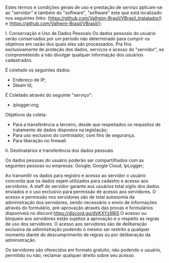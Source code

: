 Estes termos e condições gerais de uso e prestação de serviço aplicam-se ao "servidor" e também do "software", "software" este que está localizado nos seguintes links: (https://github.com/Valheim-Brasil/VBrasil_Instalador/) e (https://github.com/Valheim-Brasil/VBrasil/);

I. Conservação e Uso de Dados Pessoais
Os dados pessoais do usuário serão conservados por um período não determinado para cumprir os objetivos em razão dos quais eles são processados.
Pra fins exclusivamente de proteção dos dados, serviços e acesso do "servidor", se comprometendo a não divulgar qualquer informação dos usuários cadastrados.

É coletado os seguintes dados:
* Endereço de IP;
* Steam Id;

É Coletado através do seguinte "serviço":
* iplogger.org;

Objetivos da coleta:
* Para a transferência a terceiro, desde que respeitados os requisitos de tratamento de dados dispostos na legislação;
* Para uso exclusivo do controlador, com fins de segurança.
* Para liberação no firewall.

II. Destinatários e transferência dos dados pessoais

Os dados pessoas do usuário poderão ser compartilhados com as seguintes pessoas ou empresas:
Google;
Google Cloud;
IpLogger;

Ao transmitir os dados para registro e acesso ao servidor o usuário concorda que os dados sejam utilizados para cadastro e acesso aos servidores.
A staff do servidor garante aos usuários total sigilo dos dados enviados e o uso exclusivo para permissão de acesso aos servidores.
O acesso e permissão nos servidores são de total autonomia da administração dos servidores, sendo necessário o envio de informações através do formulário, pré-aprovação através das provas e formulários disponíveis no discord https://discord.gg/dVKXYz6RjS
O acesso ou bloqueio aos servidores estão sujeitos a aprovação e o respeito as regras de uso dos servidores.
O acesso aos servidores são de deliberação exclusiva da administração podendo o mesmo ser restrito a qualquer momento diante do descumprimento de regras ou por deliberação da administração.

Os servidores são oferecidos em formato gratuito, não podendo o usuário, permitido ou não, reclamar qualquer direito sobre seu acesso.
